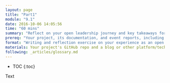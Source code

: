 ```yaml
---
layout: page
title: "Part1"
module: "9.1"
date: 2016-10-06 14:05:56
time: "60 mins"
summary: "Reflect on your open leadership journey and key takeaways for continuing your work."
prereq: "Your project, its documentation, and event reports, including goal-setting documents like your open canvas"
format: "Writing and reflection exercise on your experience as an open leader"
materials: Your project's GitHub repo and a blog or other platform/technology for composing and sharing your reflection
following: _articles/glossary.md
---
```

* TOC
{:toc}

Text
